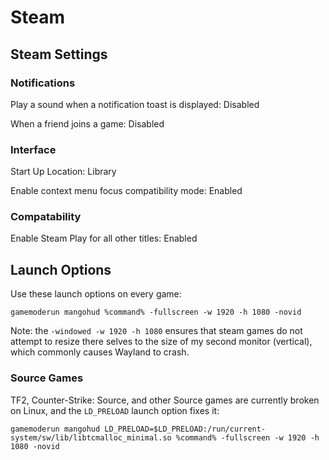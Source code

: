 # Steam

## Steam Settings

### Notifications

Play a sound when a notification toast is displayed: Disabled

When a friend joins a game: Disabled

### Interface

Start Up Location: Library

Enable context menu focus compatibility mode: Enabled

### Compatability

Enable Steam Play for all other titles: Enabled

## Launch Options

Use these launch options on every game:

```text
gamemoderun mangohud %command% -fullscreen -w 1920 -h 1080 -novid
```

Note: the `-windowed -w 1920 -h 1080` ensures that steam games do not attempt to resize there selves to the size of my second monitor (vertical), which commonly causes Wayland to crash.

### Source Games

TF2, Counter-Strike: Source, and other Source games are currently broken on Linux, and the `LD_PRELOAD` launch option fixes it:

```text
gamemoderun mangohud LD_PRELOAD=$LD_PRELOAD:/run/current-system/sw/lib/libtcmalloc_minimal.so %command% -fullscreen -w 1920 -h 1080 -novid
```

